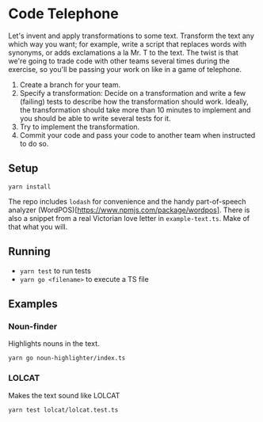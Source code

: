 # Code Telephone

Let's invent and apply transformations to some text. Transform the text any which way you want; for example, write a script that replaces words with synonyms, or adds exclamations a la Mr. T to the text. The twist is that we're going to trade code with other teams several times during the exercise, so you'll be passing your work on like in a game of telephone.

1. Create a branch for your team.
1. Specify a transformation: Decide on a transformation and write a few (failing) tests to describe how the transformation should work. Ideally, the transformation should take more than 10 minutes to implement and you should be able to write several tests for it.
1. Try to implement the transformation.
1. Commit your code and pass your code to another team when instructed to do so.

## Setup

`yarn install`

The repo includes `lodash` for convenience and the handy part-of-speech analyzer (WordPOS)[https://www.npmjs.com/package/wordpos]. There is also a snippet from a real Victorian love letter in `example-text.ts`. Make of that what you will.

## Running

- `yarn test` to run tests
- `yarn go <filename>` to execute a TS file

## Examples

### Noun-finder

Highlights nouns in the text.

`yarn go noun-highlighter/index.ts`

### LOLCAT

Makes the text sound like LOLCAT

`yarn test lolcat/lolcat.test.ts`

